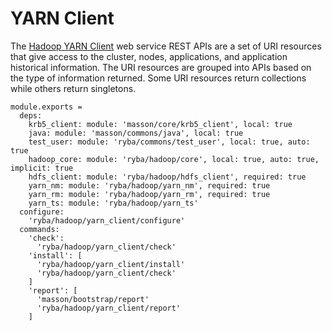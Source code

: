 
# YARN Client

The [Hadoop YARN Client](http://hadoop.apache.org/docs/current/hadoop-yarn/hadoop-yarn-site/WebServicesIntro.html) web service REST APIs are a set of URI resources that give access to the cluster, nodes, applications, and application historical information.
The URI resources are grouped into APIs based on the type of information returned. Some URI resources return collections while others return singletons.

    module.exports =
      deps:
        krb5_client: module: 'masson/core/krb5_client', local: true
        java: module: 'masson/commons/java', local: true
        test_user: module: 'ryba/commons/test_user', local: true, auto: true
        hadoop_core: module: 'ryba/hadoop/core', local: true, auto: true, implicit: true
        hdfs_client: module: 'ryba/hadoop/hdfs_client', required: true
        yarn_nm: module: 'ryba/hadoop/yarn_nm', required: true
        yarn_rm: module: 'ryba/hadoop/yarn_rm', required: true
        yarn_ts: module: 'ryba/hadoop/yarn_ts'
      configure:
        'ryba/hadoop/yarn_client/configure'
      commands:
        'check':
          'ryba/hadoop/yarn_client/check'
        'install': [
          'ryba/hadoop/yarn_client/install'
          'ryba/hadoop/yarn_client/check'
        ]
        'report': [
          'masson/bootstrap/report'
          'ryba/hadoop/yarn_client/report'
        ]
